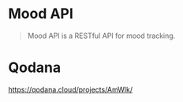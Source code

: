 # Mood API

> Mood API is a RESTful API for mood tracking.

# Qodana

https://qodana.cloud/projects/AmWlk/
